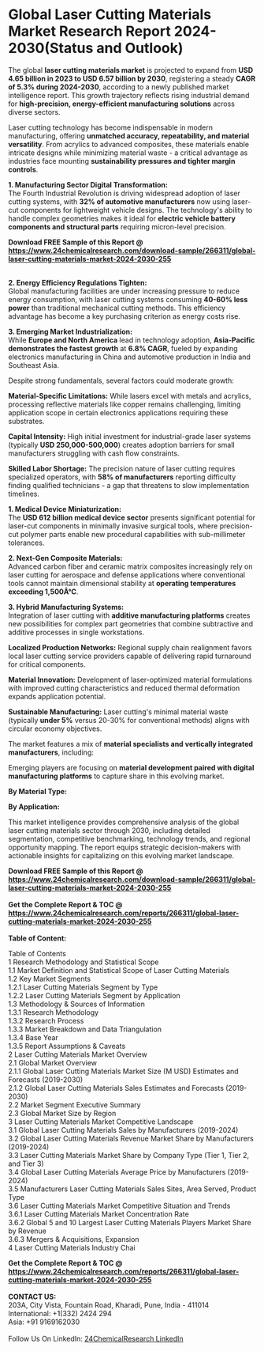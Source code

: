 <h1>Global Laser Cutting Materials Market Research Report 2024-2030(Status and Outlook)</h1><p>The global <strong>laser cutting materials market</strong> is projected to expand from <strong>USD 4.65 billion in 2023 to USD 6.57 billion by 2030</strong>, registering a steady <strong>CAGR of 5.3% during 2024-2030</strong>, according to a newly published market intelligence report. This growth trajectory reflects rising industrial demand for <strong>high-precision, energy-efficient manufacturing solutions</strong> across diverse sectors.</p><p>Laser cutting technology has become indispensable in modern manufacturing, offering <strong>unmatched accuracy, repeatability, and material versatility</strong>. From acrylics to advanced composites, these materials enable intricate designs while minimizing material waste - a critical advantage as industries face mounting <strong>sustainability pressures and tighter margin controls</strong>.</p><p><strong>1. Manufacturing Sector Digital Transformation:</strong><br>
The Fourth Industrial Revolution is driving widespread adoption of laser cutting systems, with <strong>32% of automotive manufacturers</strong> now using laser-cut components for lightweight vehicle designs. The technology's ability to handle complex geometries makes it ideal for <strong>electric vehicle battery components and structural parts</strong> requiring micron-level precision.</p><div><b>Download FREE Sample of this Report @ 
            <a href="https://www.24chemicalresearch.com/download-sample/266311/global-laser-cutting-materials-market-2024-2030-255">
            https://www.24chemicalresearch.com/download-sample/266311/global-laser-cutting-materials-market-2024-2030-255</a></b></div><br><p><strong>2. Energy Efficiency Regulations Tighten:</strong><br>
Global manufacturing facilities are under increasing pressure to reduce energy consumption, with laser cutting systems consuming <strong>40-60% less power</strong> than traditional mechanical cutting methods. This efficiency advantage has become a key purchasing criterion as energy costs rise.</p><p><strong>3. Emerging Market Industrialization:</strong><br>
While <strong>Europe and North America</strong> lead in technology adoption, <strong>Asia-Pacific demonstrates the fastest growth</strong> at <strong>6.8% CAGR</strong>, fueled by expanding electronics manufacturing in China and automotive production in India and Southeast Asia.</p><p>Despite strong fundamentals, several factors could moderate growth:</p><p><strong>Material-Specific Limitations:</strong> While lasers excel with metals and acrylics, processing reflective materials like copper remains challenging, limiting application scope in certain electronics applications requiring these substrates.</p><p><strong>Capital Intensity:</strong> High initial investment for industrial-grade laser systems (typically <strong>USD 250,000-500,000</strong>) creates adoption barriers for small manufacturers struggling with cash flow constraints.</p><p><strong>Skilled Labor Shortage:</strong> The precision nature of laser cutting requires specialized operators, with <strong>58% of manufacturers</strong> reporting difficulty finding qualified technicians - a gap that threatens to slow implementation timelines.</p><p><strong>1. Medical Device Miniaturization:</strong><br>
The <strong>USD 612 billion medical device sector</strong> presents significant potential for laser-cut components in minimally invasive surgical tools, where precision-cut polymer parts enable new procedural capabilities with sub-millimeter tolerances.</p><p><strong>2. Next-Gen Composite Materials:</strong><br>
Advanced carbon fiber and ceramic matrix composites increasingly rely on laser cutting for aerospace and defense applications where conventional tools cannot maintain dimensional stability at <strong>operating temperatures exceeding 1,500Â°C</strong>.</p><p><strong>3. Hybrid Manufacturing Systems:</strong><br>
Integration of laser cutting with <strong>additive manufacturing platforms</strong> creates new possibilities for complex part geometries that combine subtractive and additive processes in single workstations.</p><p><strong>Localized Production Networks:</strong> Regional supply chain realignment favors local laser cutting service providers capable of delivering rapid turnaround for critical components.</p><p><strong>Material Innovation:</strong> Development of laser-optimized material formulations with improved cutting characteristics and reduced thermal deformation expands application potential.</p><p><strong>Sustainable Manufacturing:</strong> Laser cutting's minimal material waste (typically <strong>under 5%</strong> versus 20-30% for conventional methods) aligns with circular economy objectives.</p><p>The market features a mix of <strong>material specialists and vertically integrated manufacturers</strong>, including:</p><p>Emerging players are focusing on <strong>material development paired with digital manufacturing platforms</strong> to capture share in this evolving market.</p><p><strong>By Material Type:</strong></p><p><strong>By Application:</strong></p><p>This market intelligence provides comprehensive analysis of the global laser cutting materials sector through 2030, including detailed segmentation, competitive benchmarking, technology trends, and regional opportunity mapping. The report equips strategic decision-makers with actionable insights for capitalizing on this evolving market landscape.</p><div><b>Download FREE Sample of this Report @ 
            <a href="https://www.24chemicalresearch.com/download-sample/266311/global-laser-cutting-materials-market-2024-2030-255">
            https://www.24chemicalresearch.com/download-sample/266311/global-laser-cutting-materials-market-2024-2030-255</a></b></div><br><div><b>Get the Complete Report & TOC @ 
            <a href="https://www.24chemicalresearch.com/reports/266311/global-laser-cutting-materials-market-2024-2030-255">
            https://www.24chemicalresearch.com/reports/266311/global-laser-cutting-materials-market-2024-2030-255</a></b></div><br>
            <b>Table of Content:</b><p>Table of Contents<br />
1 Research Methodology and Statistical Scope<br />
1.1 Market Definition and Statistical Scope of Laser Cutting Materials<br />
1.2 Key Market Segments<br />
1.2.1 Laser Cutting Materials Segment by Type<br />
1.2.2 Laser Cutting Materials Segment by Application<br />
1.3 Methodology & Sources of Information<br />
1.3.1 Research Methodology<br />
1.3.2 Research Process<br />
1.3.3 Market Breakdown and Data Triangulation<br />
1.3.4 Base Year<br />
1.3.5 Report Assumptions & Caveats<br />
2 Laser Cutting Materials Market Overview<br />
2.1 Global Market Overview<br />
2.1.1 Global Laser Cutting Materials Market Size (M USD) Estimates and Forecasts (2019-2030)<br />
2.1.2 Global Laser Cutting Materials Sales Estimates and Forecasts (2019-2030)<br />
2.2 Market Segment Executive Summary<br />
2.3 Global Market Size by Region<br />
3 Laser Cutting Materials Market Competitive Landscape<br />
3.1 Global Laser Cutting Materials Sales by Manufacturers (2019-2024)<br />
3.2 Global Laser Cutting Materials Revenue Market Share by Manufacturers (2019-2024)<br />
3.3 Laser Cutting Materials Market Share by Company Type (Tier 1, Tier 2, and Tier 3)<br />
3.4 Global Laser Cutting Materials Average Price by Manufacturers (2019-2024)<br />
3.5 Manufacturers Laser Cutting Materials Sales Sites, Area Served, Product Type<br />
3.6 Laser Cutting Materials Market Competitive Situation and Trends<br />
3.6.1 Laser Cutting Materials Market Concentration Rate<br />
3.6.2 Global 5 and 10 Largest Laser Cutting Materials Players Market Share by Revenue<br />
3.6.3 Mergers & Acquisitions, Expansion<br />
4 Laser Cutting Materials Industry Chai</p><div><b>Get the Complete Report & TOC @ 
            <a href="https://www.24chemicalresearch.com/reports/266311/global-laser-cutting-materials-market-2024-2030-255">
            https://www.24chemicalresearch.com/reports/266311/global-laser-cutting-materials-market-2024-2030-255</a></b></div><br><b>CONTACT US:</b><br>
            203A, City Vista, Fountain Road, Kharadi, Pune, India - 411014<br>
            International: +1(332) 2424 294<br>
            Asia: +91 9169162030 <br><br>
            Follow Us On LinkedIn: <a href="https://www.linkedin.com/company/24chemicalresearch/">24ChemicalResearch LinkedIn</a>